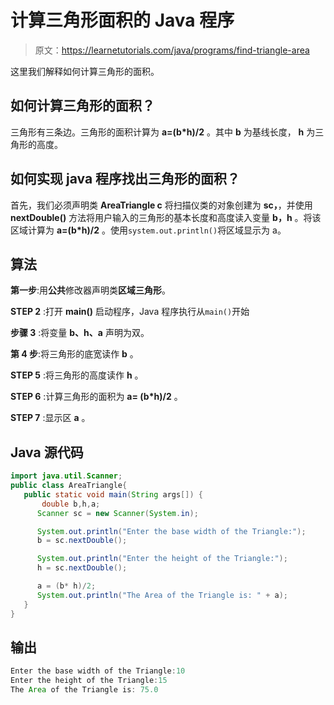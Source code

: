 # 计算三角形面积的 Java 程序

> 原文：<https://learnetutorials.com/java/programs/find-triangle-area>

这里我们解释如何计算三角形的面积。

## 如何计算三角形的面积？

三角形有三条边。三角形的面积计算为 **a=(b*h)/2** 。其中 **b** 为基线长度， **h** 为三角形的高度。

## 如何实现 java 程序找出三角形的面积？

首先，我们必须声明类 **AreaTriangle c** 将扫描仪类的对象创建为 **sc，**，并使用 **nextDouble()** 方法将用户输入的三角形的基本长度和高度读入变量 **b，h** 。将该区域计算为 **a=(b*h)/2** 。使用`system.out.println()`将区域显示为 a。

## 算法

**第一步**:用**公共**修改器声明类**区域三角形**。

**STEP 2** :打开 **main()** 启动程序，Java 程序执行从`main()`开始

**步骤 3** :将变量 **b、h、a** 声明为双。

**第 4 步**:将三角形的底宽读作 **b** 。

**STEP 5** :将三角形的高度读作 **h** 。

**STEP 6** :计算三角形的面积为 **a= (b*h)/2** 。

**STEP 7** :显示区 **a** 。

## Java 源代码

```java
import java.util.Scanner;
public class AreaTriangle{
   public static void main(String args[]) {   
       double b,h,a;
      Scanner sc = new Scanner(System.in);

      System.out.println("Enter the base width of the Triangle:");
      b = sc.nextDouble();

      System.out.println("Enter the height of the Triangle:");
      h = sc.nextDouble();

      a = (b* h)/2;
      System.out.println("The Area of the Triangle is: " + a);    
   }
}

```

## 输出

```java
Enter the base width of the Triangle:10
Enter the height of the Triangle:15
The Area of the Triangle is: 75.0
```